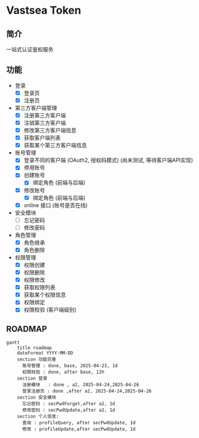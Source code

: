 # Vastsea Token

## 简介

一站式认证鉴权服务

## 功能

- 登录
  - [x] 登录页
  - [x] 注册页
- 第三方客户端管理
  - [x] 注册第三方客户端
  - [x] 注销第三方客户端
  - [x] 修改第三方客户端信息
  - [x] 获取客户端列表
  - [x] 获取某个第三方客户端信息
- 账号管理
  - [x] 登录不同的客户端 (OAuth2, 授权码模式) (尚未测试, 等待客户端API实现)
  - [x] 停用账号
  - [x] 创建账号
    - [x] 绑定角色 (前端与后端)
  - [x] 修改账号
    - [x] 绑定角色 (前端与后端)
  - [x] online 接口 (账号是否在线)
- 安全模块
  - [ ] 忘记密码
  - [ ] 修改密码
- 角色管理
  - [x] 角色继承
  - [x] 角色删除
- 权限管理
  - [x] 权限创建
  - [x] 权限删除
  - [x] 权限修改
  - [x] 获取权限列表
  - [x] 获取某个权限信息
  - [x] 权限绑定
  - [x] 权限校验 (客户端级别)

## ROADMAP

```mermaid
gantt
    title roadmap
    dateFormat YYYY-MM-DD
    section 功能完善
      账号管理 : done, base, 2025-04-23, 1d
      权限校验 : done, after base, 12h
    section 登录
      注册模块   : done , a2, 2025-04-24,2025-04-26
      登录注册页 : done ,after a2, 2025-04-24,2025-04-26
    section 安全模块
      忘记密码 : secPwdForget,after a2, 1d
      修改密码 : secPwdUpdate,after a2, 1d
    section 个人信息:
      查询 : profileQuery, after secPwdUpdate, 1d
      修改 : profileUpdate,after secPwdUpdate, 1d
```